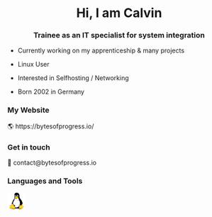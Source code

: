 <h1 align="center">Hi, I am Calvin</h1>
<h3 align="center">Trainee as an IT specialist for system integration</h3>

- Currently working on my apprenticeship & many projects

- Linux User

- Interested in Selfhosting / Networking

- Born 2002 in Germany

<h3 align="left">My Website</h3>
🌎 https://bytesofprogress.io/

<h3 align="left">Get in touch</h3>
📨 contact@bytesofprogress.io

<h3 align="left">Languages and Tools</h3>

<a href="https://www.linux.org/" target="_blank" rel="noreferrer">
<img src="https://raw.githubusercontent.com/devicons/devicon/master/icons/linux/linux-original.svg" alt="linux" width="40" height="40"/> </a>

